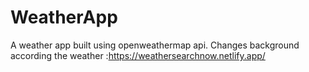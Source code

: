 # WeatherApp
A weather app built using openweathermap api.
Changes background according the weather :https://weathersearchnow.netlify.app/
